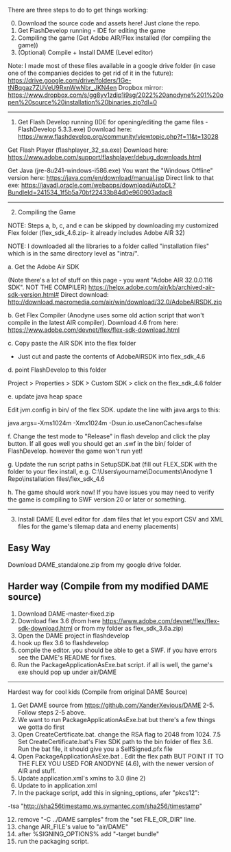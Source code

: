 There are three steps to do to get things working:

0. Download the source code and assets here! Just clone the repo.
1. Get FlashDevelop running - IDE for editing the game
2. Compiling the game (Get Adobe AIR/Flex installed (for compiling the game))
3. (Optional) Compile + Install DAME (Level editor)

Note: I made most of these files available in a google drive folder (in case one of the companies decides to get rid of it in the future): https://drive.google.com/drive/folders/1Ge-tNBqgaz7ZUVeU9RxnWwNbr_JKN4en
Dropbox mirror: https://www.dropbox.com/s/gg8yv1zdip1i9sg/2022%20anodyne%201%20open%20source%20installation%20binaries.zip?dl=0 

----------
1. Get Flash Develop running (IDE for opening/editing the game files - FlashDevelop 5.3.3.exe)
Download here: https://www.flashdevelop.org/community/viewtopic.php?f=11&t=13028

Get Flash Player (flashplayer_32_sa.exe)
Download here: https://www.adobe.com/support/flashplayer/debug_downloads.html

Get Java (jre-8u241-windows-i586.exe)
You want the "Windows Offline" version here: https://java.com/en/download/manual.jsp
Direct link to that exe: https://javadl.oracle.com/webapps/download/AutoDL?BundleId=241534_1f5b5a70bf22433b84d0e960903adac8


---------------------
2. Compiling the Game

NOTE: Steps a, b, c, and e can be skipped by downloading my customized Flex folder (flex_sdk_4.6.zip- it already includes Adobe AIR 32)

NOTE: I downloaded all the libraries to a folder called "installation files"  which is in the same directory level as "intra/".

a. Get the Adobe Air SDK 

(Note there's a lot of stuff on this page - you want "Adobe AIR 32.0.0.116 SDK". NOT THE COMPILER)
https://helpx.adobe.com/air/kb/archived-air-sdk-version.html#
Direct download: http://download.macromedia.com/air/win/download/32.0/AdobeAIRSDK.zip


b. Get Flex Compiler (Anodyne uses some old action script that won't compile in the latest AIR compiler). Download 4.6 from here:
https://www.adobe.com/devnet/flex/flex-sdk-download.html

c. Copy paste the AIR SDK into the flex folder

- Just cut and paste the contents of AdobeAIRSDK into flex_sdk_4.6 

d. point FlashDevelop to this folder

Project > Properties > SDK > Custom SDK > click on the flex_sdk_4.6 folder

e. update java heap space

Edit jvm.config in bin/ of the flex SDK. update the line with java.args to this:

java.args=-Xms1024m -Xmx1024m -Dsun.io.useCanonCaches=false

f. Change the test mode to "Release" in flash develop and click the play button. If all goes well you should get an .swf in the bin/ folder of FlashDevelop. however the game won't run yet!

g. Update the run script paths in SetupSDK.bat (fill out FLEX_SDK with the folder to your flex install, e.g. C:\Users\yourname\Documents\Anodyne 1 Repo\installation files\flex_sdk_4.6

h. The game should work now! If you have issues you may need to verify the game is compiling to SWF version 20 or later or something.

----------
3. Install DAME (Level editor for .dam files that let you export CSV and XML files for the game's tilemap data and enemy placements)

Easy Way
--------
Download DAME_standalone.zip from my google drive folder.

Harder way (Compile from my modified DAME source)
---------- 

1. Download DAME-master-fixed.zip
2. Download flex 3.6 (from here https://www.adobe.com/devnet/flex/flex-sdk-download.html or from my folder as flex_sdk_3.6a.zip)
3. Open the DAME project in flashdevelop
4. hook up flex 3.6 to flashdevelop
5. compile the editor. you should be able to get a SWF. if you have errors see the DAME's README for fixes.
6. Run the PackageApplicationAsExe.bat script. if all is well, the game's exe should pop up under air/DAME 

---------------
Hardest way for cool kids (Compile from original DAME Source)

1. Get DAME source from 
https://github.com/XanderXevious/DAME
2-5. Follow steps 2-5 above.
6. We want to run PackageApplicationAsExe.bat but there's a few things we gotta do first
7. Open CreateCertificate.bat. change the RSA flag to 2048 from 1024. 
7.5 Set CreateCertificate.bat's Flex SDK path to the bin folder of flex 3.6. Run the bat file, it should give you a SelfSigned.pfx file
8. Open PackageApplicationAsExe.bat . Edit the flex path BUT POINT IT TO THE FLEX YOU USED FOR ANODYNE (4.6), with the newer version of AIR and stuff.
9. Update application.xml's xmlns to 3.0 (line 2)
10. Update <version> to <versionNumber> in application.xml
11. In the package script, add this in signing_options, afer "pkcs12":

-tsa "http://sha256timestamp.ws.symantec.com/sha256/timestamp"

12. remove "-C ../DAME samples" from the "set FILE_OR_DIR" line.
13. change AIR_FILE's value to "air/DAME"
14. after %SIGNING_OPTIONS% add "-target bundle"
15. run the packaging script. 
